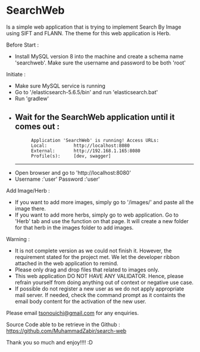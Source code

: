 # SearchWeb

Is a simple web application that is trying to implement Search By Image using SIFT and FLANN. The theme for this web application is Herb.


Before Start :

- Install MySQL version 8 into the machine and create a schema name 'searchweb'. Make sure the username and password to be both 'root'

Initiate :

- Make sure MySQL service is running
- Go to '/elasticsearch-5.6.5/bin' and run 'elasticsearch.bat'
- Run 'gradlew'
- Wait for the SearchWeb application until it comes out :
	----------------------------------------------------------
        	Application 'SearchWeb' is running! Access URLs:
        	Local:          http://localhost:8080
        	External:       http://192.168.1.165:8080
        	Profile(s):     [dev, swagger]
	----------------------------------------------------------
- Open browser and go to 'http://localhost:8080'
- Username :'user'
  Password :'user'

Add Image/Herb :

- If you want to add more images, simply go to '/images/<herb>' and paste all the image there.
- If you want to add more herbs, simply go to web application. Go to 'Herb' tab and use the function on that page. 
  It will create a new folder for that herb in the images folder to add images.

Warning :

- It is not complete version as we could not finish it. However, the requirement stated for the project met. 
  We let the developer ribbon attached in the web application to remind.
- Please only drag and drop files that related to images only.
- This web application DO NOT HAVE ANY VALIDATOR. Hence, please refrain yourself from doing anything out of context or negative use case.
- If possible do not register a new user as we do not apply appropriate mail server. 
  If needed, check the command prompt as it containts the email body content for the activation of the new user.

Please email tsonouichi@gmail.com for any enquiries.

Source Code able to be retrieve in the Github : https://github.com/MuhammadZabir/search-web

Thank you so much and enjoy!!!! :D